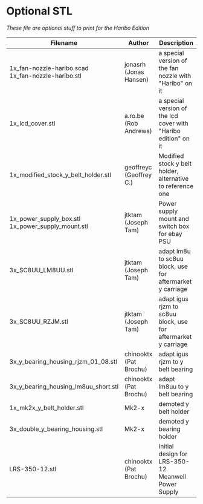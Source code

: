 # Optional STL

_These file are optional stuff to print for the Haribo Edition_

|Filename|Author|Description|
|-----|-----|-----|
|1x_fan-nozzle-haribo.scad<br/>1x_fan-nozzle-haribo.stl|jonasrh (Jonas Hansen)|a special version of the fan nozzle with "Haribo" on it|
|1x_lcd_cover.stl|a.ro.be (Rob Andrews)|a special version of the lcd cover with "Haribo edition" on it|
|1x_modified_stock_y_belt_holder.stl|geoffreyc (Geoffrey C.)|Modified stock y belt holder, alternative to reference one|
|1x_power_supply_box.stl<br/>1x_power_supply_mount.stl|jtktam (Joseph Tam)|Power supply mount and switch box for ebay PSU|
|3x_SC8UU_LM8UU.stl|jtktam (Joseph Tam)|adapt lm8u to sc8uu block, use for aftermarket y carriage|
|3x_SC8UU_RZJM.stl|jtktam (Joseph Tam)|adapt igus rjzm to sc8uu block, use for aftermarket y carriage|
|3x_y_bearing_housing_rjzm_01_08.stl|chinooktx (Pat Brochu)|adapt igus rjzm to y belt bearing|
|3x_y_bearing_housing_lm8uu_short.stl|chinooktx (Pat Brochu)|adapt lm8uu to y belt bearing|
|1x_mk2x_y_belt_holder.stl|Mk2-x|demoted y belt holder|
|3x_double_y_bearing_housing.stl|Mk2-x|demoted y bearing holder|
|LRS-350-12.stl|chinooktx (Pat Brochu)|Initial design for LRS-350-12 Meanwell Power Supply|
